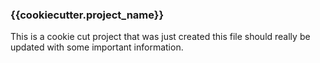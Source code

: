 ### {{cookiecutter.project_name}}

This is a cookie cut project that was just created this file should really be updated with some important information.

